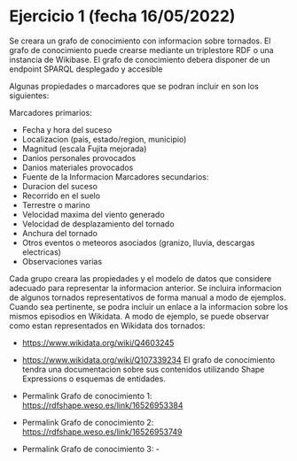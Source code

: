 # Ejercicio 1 (fecha 16/05/2022)
Se creara un grafo de conocimiento con informacion sobre tornados. El grafo de conocimiento puede crearse mediante un triplestore RDF o una instancia de Wikibase.
El grafo de conocimiento debera disponer de un endpoint SPARQL desplegado y accesible

Algunas propiedades o marcadores que se podran incluir en son los siguientes:

Marcadores primarios:
- Fecha y hora del suceso
- Localizacion (pais, estado/region, municipio)
- Magnitud (escala Fujita mejorada)
- Danios personales provocados
- Danios materiales provocados
- Fuente de la Informacion
Marcadores secundarios:
- Duracion del suceso
- Recorrido en el suelo
- Terrestre o marino
- Velocidad maxima del viento generado
- Velocidad de desplazamiento del tornado
- Anchura del tornado
- Otros eventos o meteoros asociados (granizo, lluvia, descargas electricas)
- Observaciones varias

Cada grupo creara las propiedades y el modelo de datos que considere adecuado para representar la informacion anterior. 
Se incluira informacion de algunos tornados representativos de forma manual a modo de ejemplos. 
Cuando sea pertinente, se podra incluir un enlace a la informacion sobre los mismos episodios en Wikidata. A modo de ejemplo, se puede observar como estan representados en Wikidata dos tornados: 
- https://www.wikidata.org/wiki/Q4603245
- https://www.wikidata.org/wiki/Q107339234
El grafo de conocimiento tendra una documentacion sobre sus contenidos utilizando Shape Expressions o esquemas de entidades. 

- Permalink Grafo de conocimiento 1: https://rdfshape.weso.es/link/16526953384
- Permalink Grafo de conocimiento 2: https://rdfshape.weso.es/link/16526953749
- Permalink Grafo de conocimiento 3: -
